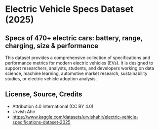 # Electric Vehicle Specs Dataset (2025)

## Specs of 470+ electric cars: battery, range, charging, size & performance

This dataset provides a comprehensive collection of specifications and performance metrics for modern electric
vehicles (EVs). It is designed to support researchers, analysts, students, and developers working on data science,
machine learning, automotive market research, sustainability studies, or electric vehicle adoption analysis.

## License, Source, Credits
* Attribution 4.0 International (CC BY 4.0)
* Urvish Ahir
* https://www.kaggle.com/datasets/urvishahir/electric-vehicle-specifications-dataset-2025
